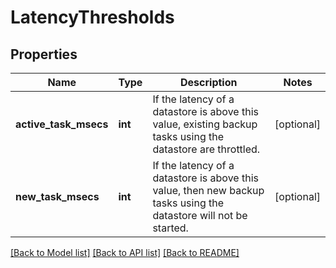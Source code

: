 # LatencyThresholds

## Properties
Name | Type | Description | Notes
------------ | ------------- | ------------- | -------------
**active_task_msecs** | **int** | If the latency of a datastore is above this value, existing backup tasks using the datastore are throttled. | [optional] 
**new_task_msecs** | **int** | If the latency of a datastore is above this value, then new backup tasks using the datastore will not be started. | [optional] 

[[Back to Model list]](../README.md#documentation-for-models) [[Back to API list]](../README.md#documentation-for-api-endpoints) [[Back to README]](../README.md)


